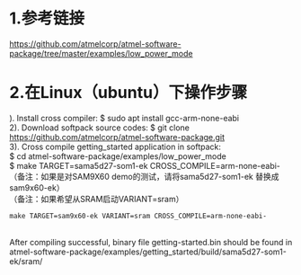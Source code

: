 # 1.参考链接
https://github.com/atmelcorp/atmel-software-package/tree/master/examples/low_power_mode

# 2.在Linux（ubuntu）下操作步骤
). Install cross compiler:
$ sudo apt install gcc-arm-none-eabi
<br/>
2). Download softpack source codes:
$ git clone https://github.com/atmelcorp/atmel-software-package.git
<br/>
3). Cross compile getting_started application in softpack:
<br/>$ cd atmel-software-package/examples/low_power_mode
<br/>$ make TARGET=sama5d27-som1-ek CROSS_COMPILE=arm-none-eabi-
<br/>（备注：如果是对SAM9X60 demo的测试，请将sama5d27-som1-ek 替换成 sam9x60-ek）
<br/>（备注：如果希望从SRAM启动VARIANT=sram）
```
make TARGET=sam9x60-ek VARIANT=sram CROSS_COMPILE=arm-none-eabi-
```
<br/>After compiling successful, binary file getting-started.bin should be found in atmel-software-package/examples/getting_started/build/sama5d27-som1-ek/sram/


